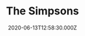 ---
title: "The Simpsons"
year: 1989
date: 2020-06-13T12:58:30.000Z
permalink: /almanac/tv/2020-06-13-the-simpsons/index.html
season: 19
rating: 2
---